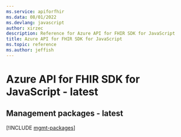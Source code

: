 ```yaml
---
ms.service: apiforfhir
ms.data: 08/01/2022
ms.devlang: javascript
author: xirzec
description: Reference for Azure API for FHIR SDK for JavaScript
title: Azure API for FHIR SDK for JavaScript
ms.topic: reference
ms.author: jeffish
---
```

# Azure API for FHIR SDK for JavaScript - latest

## Management packages - latest
[!INCLUDE [mgmt-packages](api-for-fhir-mgmt-index.md)]